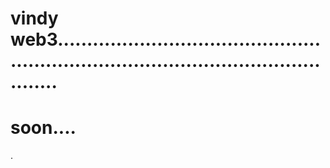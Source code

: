 # vindy web3..........................................................................................................
# soon....
.
